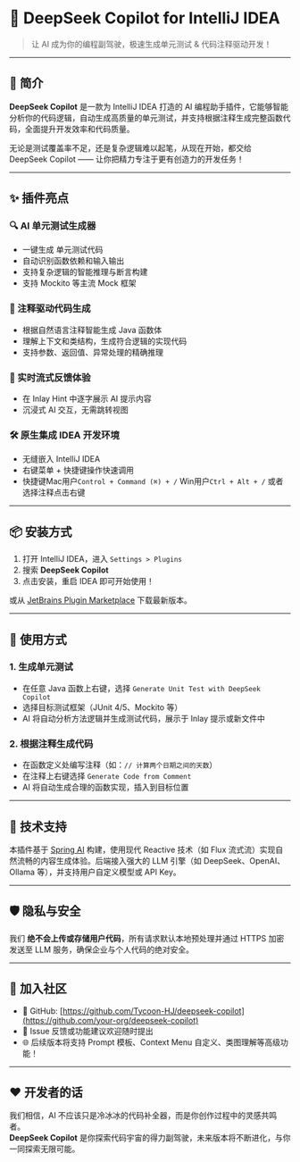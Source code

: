 # 🌌 DeepSeek Copilot for IntelliJ IDEA

> 让 AI 成为你的编程副驾驶，极速生成单元测试 & 代码注释驱动开发！

---

## 🚀 简介

**DeepSeek Copilot** 是一款为 IntelliJ IDEA 打造的 AI 编程助手插件，它能够智能分析你的代码逻辑，自动生成高质量的单元测试，并支持根据注释生成完整函数代码，全面提升开发效率和代码质量。

无论是测试覆盖率不足，还是复杂逻辑难以起笔，从现在开始，都交给 DeepSeek Copilot —— 让你把精力专注于更有创造力的开发任务！

---

## ✨ 插件亮点

### 🔍 AI 单元测试生成器
- 一键生成 单元测试代码
- 自动识别函数依赖和输入输出
- 支持复杂逻辑的智能推理与断言构建
- 支持 Mockito 等主流 Mock 框架

### 🧠 注释驱动代码生成
- 根据自然语言注释智能生成 Java 函数体
- 理解上下文和类结构，生成符合逻辑的实现代码
- 支持参数、返回值、异常处理的精确推理

### 🌊 实时流式反馈体验
- 在 Inlay Hint 中逐字展示 AI 提示内容
- 沉浸式 AI 交互，无需跳转视图

### 🛠️ 原生集成 IDEA 开发环境
- 无缝嵌入 IntelliJ IDEA
- 右键菜单 + 快捷键操作快速调用
- 快捷键Mac用户`Control + Command (⌘) + /` Win用户`Ctrl + Alt + /` 或者选择注释点击右键

---

## 📦 安装方式

1. 打开 IntelliJ IDEA，进入 `Settings > Plugins`
2. 搜索 **DeepSeek Copilot**
3. 点击安装，重启 IDEA 即可开始使用！

或从 [JetBrains Plugin Marketplace](https://plugins.jetbrains.com/) 下载最新版本。

---

## 🧪 使用方式

### 1. 生成单元测试

- 在任意 Java 函数上右键，选择 `Generate Unit Test with DeepSeek Copilot`
- 选择目标测试框架（JUnit 4/5、Mockito 等）
- AI 将自动分析方法逻辑并生成测试代码，展示于 Inlay 提示或新文件中

### 2. 根据注释生成代码

- 在函数定义处编写注释（如：`// 计算两个日期之间的天数`）
- 在注释上右键选择 `Generate Code from Comment`
- AI 将自动生成合理的函数实现，插入到目标位置

---

## 🧠 技术支持

本插件基于 [Spring AI](https://docs.spring.io/spring-ai/reference/) 构建，使用现代 Reactive 技术（如 Flux 流式流）实现自然流畅的内容生成体验。后端接入强大的 LLM 引擎（如 DeepSeek、OpenAI、Ollama 等），并支持用户自定义模型或 API Key。

---

## 🛡️ 隐私与安全

我们 **绝不会上传或存储用户代码**，所有请求默认本地预处理并通过 HTTPS 加密发送至 LLM 服务，确保企业与个人代码的绝对安全。

---

## 💬 加入社区

- 🤝 GitHub: [https://github.com/Tycoon-HJ/deepseek-copilot](https://github.com/your-org/deepseek-copilot)
- 📢 Issue 反馈或功能建议欢迎随时提出
- 🌐 后续版本将支持 Prompt 模板、Context Menu 自定义、类图理解等高级功能！

---

## ❤️ 开发者的话

我们相信，AI 不应该只是冷冰冰的代码补全器，而是你创作过程中的灵感共鸣者。  
**DeepSeek Copilot** 是你探索代码宇宙的得力副驾驶，未来版本将不断进化，与你一同探索无限可能。
